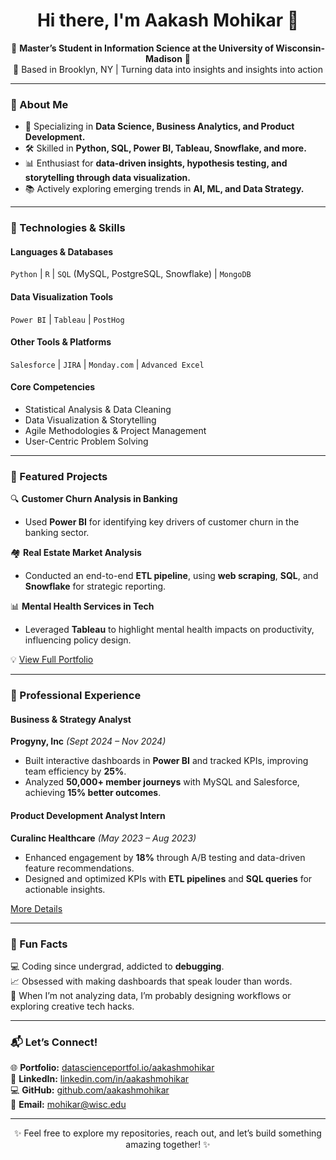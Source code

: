 <h1 align="center">Hi there, I'm Aakash Mohikar 👋</h1>  
<p align="center">
🌟 <b>Master’s Student in Information Science at the University of Wisconsin-Madison</b> 🌟  
<br>
📍 Based in Brooklyn, NY | Turning data into insights and insights into action  
</p>  

---

### 🚀 About Me  

- 🔎 Specializing in **Data Science, Business Analytics, and Product Development.**  
- 🛠️ Skilled in **Python, SQL, Power BI, Tableau, Snowflake, and more.**  
- 📊 Enthusiast for **data-driven insights, hypothesis testing, and storytelling through data visualization.**  
- 📚 Actively exploring emerging trends in **AI, ML, and Data Strategy.**

---

### 🔧 Technologies & Skills  

#### **Languages & Databases**  
`Python` | `R` | `SQL` (MySQL, PostgreSQL, Snowflake) | `MongoDB`  

#### **Data Visualization Tools**  
`Power BI` | `Tableau` | `PostHog`  

#### **Other Tools & Platforms**  
`Salesforce` | `JIRA` | `Monday.com` | `Advanced Excel`  

#### **Core Competencies**  
- Statistical Analysis & Data Cleaning  
- Data Visualization & Storytelling  
- Agile Methodologies & Project Management  
- User-Centric Problem Solving  

---

### 🌟 Featured Projects  

🔍 **Customer Churn Analysis in Banking**  
- Used **Power BI** for identifying key drivers of customer churn in the banking sector.  

🏘️ **Real Estate Market Analysis**  
- Conducted an end-to-end **ETL pipeline**, using **web scraping**, **SQL**, and **Snowflake** for strategic reporting.  

📊 **Mental Health Services in Tech**  
- Leveraged **Tableau** to highlight mental health impacts on productivity, influencing policy design.  

💡 [View Full Portfolio](https://datascienceportfol.io/aakashmohikar)  

---

### 🏢 Professional Experience  

#### **Business & Strategy Analyst**  
**Progyny, Inc** _(Sept 2024 – Nov 2024)_  
- Built interactive dashboards in **Power BI** and tracked KPIs, improving team efficiency by **25%**.  
- Analyzed **50,000+ member journeys** with MySQL and Salesforce, achieving **15% better outcomes**.  

#### **Product Development Analyst Intern**  
**Curalinc Healthcare** _(May 2023 – Aug 2023)_  
- Enhanced engagement by **18%** through A/B testing and data-driven feature recommendations.  
- Designed and optimized KPIs with **ETL pipelines** and **SQL queries** for actionable insights.  

[More Details](https://www.linkedin.com/in/aakashmohikar/)

---

### 🎯 Fun Facts  

💻 Coding since undergrad, addicted to **debugging**.  
📈 Obsessed with making dashboards that speak louder than words.  
🎨 When I’m not analyzing data, I’m probably designing workflows or exploring creative tech hacks.  

---

### 📬 Let’s Connect!  

🌐 **Portfolio:** [datascienceportfol.io/aakashmohikar](https://datascienceportfol.io/aakashmohikar)  
🔗 **LinkedIn:** [linkedin.com/in/aakashmohikar](https://linkedin.com/in/aakashmohikar)  
💻 **GitHub:** [github.com/aakashmohikar](https://github.com/aakashmohikar)  
📧 **Email:** mohikar@wisc.edu  

---

<p align="center">✨ Feel free to explore my repositories, reach out, and let’s build something amazing together! ✨</p>
